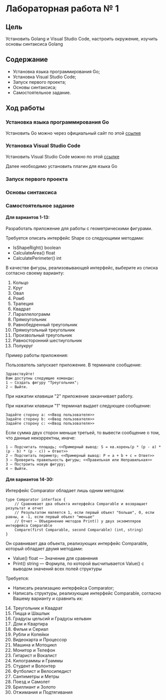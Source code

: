 # Лабораторная работа № 1
## Цель
Установить Golang и Visual Studio Code, настроить окружение, изучить основы синтаксиса Golang
## Содержание
- Установка языка программирования Go;
- Установка Visual Studio Code;
- Запуск первого проекта;
- Основы синтаксиса;
- Самостоятельное задание.

## Ход работы
### Установка языка программирования Go
Установить Go можно через официальный сайт по этой [ссылке](https://go.dev/doc/install)
### Установка Visual Studio Code 
Установить Visual Studio Code можно по этой [ссылке](https://code.visualstudio.com)

Далее необходимо установить плагин для языка Go
### Запуск первого проекта


### Основы синтаксиса

### Самостоятельное задание

#### Для вариантов 1-13:
Разработать приложение для работы с геометрическими фигурами.

Требуется описать интерфейс Shape со следующими методами:
- IsShapeRight() boolean
- CalculateArea() float
- CalculatePerimeter() int

В качестве фигуры, реализовывающей интерфейс, выберите из списка согласно своему варианту:
1. Кольцо
2. Круг
3. Овал
4. Ромб
5. Трапеция
6. Квадрат
7. Параллелограмм
8. Прямоугольник
9. Равнобедренный треугольник
10. Прямоугольный треугольник
11. Произвольный треугольник
12. Равносторонний шестиугольник
13. Полукруг

Пример работы приложения:

Пользователь запускает приложение. В терминале сообщение:
```
Здравствуйте!
Вам доступны следующие команды:
1 — Создать фигуру "Треугольник";
2 — Выйти.
```
При нажатии клавиши "2" приложение заканчивает работу.

При нажатии клавиши "1" терминал выдает следующее сообщение:
```
Задайте сторону a: <<Ввод пользователя>>
Задайте сторону b: <<Ввод пользователя>>
Задайте сторону c: <<Ввод пользователя>>
```

Если сумма двух сторон меньше третьей, то вывести сообщение о том, что данные некорректны, иначе:
```
1 — Подсчитать площадь; <<Примерный вывод: S = кв.корень(p * (p - a) * (p - b) * (p - c)) = Ответ>>
2 — Подсчитать периметр; <<Примерный вывод: P = a + b + c = Ответ>>
3 — Проверить правильность фигуры; <<Правильная или Неправильная>>
3 — Построить новую фигуру;
4 — Выйти.
```

#### Для вариантов 14-30:
Интерфейс Comparator обладает лишь одним методом:
```
type Comparator interface {
    // Сравнивает два объекта интерфейса Comparable и возвращает результат и отчет
    // Результатом является 1, если первый объект "больше", 0, если равны, и -1, если первый объект "меньше"
    // Отчет — Объединение методов Print() у двух экземпляров интерфейса Comparable
    Compare(first Comparable, second Comparable) (int, string)
}   
```

Он сравнивает два объекта, реализующих интерфейс Comparable, который обладает двумя методами:
- Value() float — Значение для сравнения
- Print() string — Формула, по которой высчитывается Value() с выводом значений всех полей структуры

Требуется:
- Написать реализацию интерфейса Comparator;
- Написать структуры, реализующие интерфейс Comparable, согласно Вашему варианту и сравнить их:

14. Треугольник и Квадрат
15. Пицца и Шашлык
16. Градусы цельсий и Градусы кельвин
17. Дом и Квартира
18. Фильм и Сериал
19. Рубли и Копейки
20. Видеокарта и Процессор
21. Машина и Мотоцикл
22. Монитор и Телефон
23. Гитарист и Вокалист
24. Килограммы и Граммы
25. Студент и Волонтер
26. Футболист и Велосипедист
27. Сантиметры и Метры
28. Поезд и Самолет
29. Бриллиант и Золото
30. Отжимания и Подтягивания